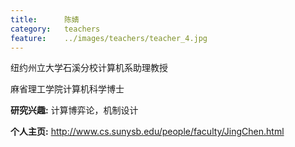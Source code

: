 ```yaml
---
title:		陈婧
category:	teachers
feature:	../images/teachers/teacher_4.jpg
---
```


<p>纽约州立大学石溪分校计算机系助理教授  </p>
<p>麻省理工学院计算机科学博士 </p>
<p><b>研究兴趣:</b> 计算博弈论，机制设计</p>
<p><b>个人主页:</b>
<a href="http://www.cs.sunysb.edu/people/faculty/JingChen.html">http://www.cs.sunysb.edu/people/faculty/JingChen.html</a></p>


